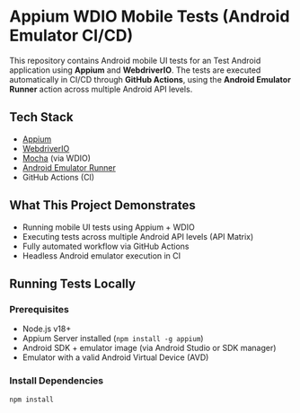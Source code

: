 # Appium WDIO Mobile Tests (Android Emulator CI/CD)

This repository contains Android mobile UI tests for an Test Android application using **Appium** and **WebdriverIO**. The tests are executed automatically in CI/CD through **GitHub Actions**, using the **Android Emulator Runner** action across multiple Android API levels.

## Tech Stack

- [Appium](https://appium.io/)
- [WebdriverIO](https://webdriver.io/)
- [Mocha](https://mochajs.org/) (via WDIO)
- [Android Emulator Runner](https://github.com/marketplace/actions/android-emulator-runner)
- GitHub Actions (CI)

## What This Project Demonstrates

- Running mobile UI tests using Appium + WDIO
- Executing tests across multiple Android API levels (API Matrix)
- Fully automated workflow via GitHub Actions
- Headless Android emulator execution in CI

## Running Tests Locally

### Prerequisites
- Node.js v18+
- Appium Server installed (`npm install -g appium`)
- Android SDK + emulator image (via Android Studio or SDK manager)
- Emulator with a valid Android Virtual Device (AVD)

### Install Dependencies

```bash
npm install